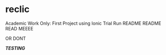 # reclic
Academic Work Only: First Project using Ionic Trial Run
README README READ MEEEE 

OR DONT



***TESTING***
